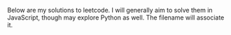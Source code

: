 Below are my solutions to leetcode. I will generally aim to solve them in JavaScript, though may explore Python as well. The filename will associate it.
